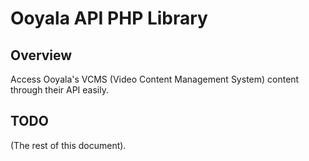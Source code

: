 Ooyala API PHP Library
======================

Overview
--------
Access Ooyala's VCMS (Video Content Management System) content through their API easily.

TODO
----
(The rest of this document).